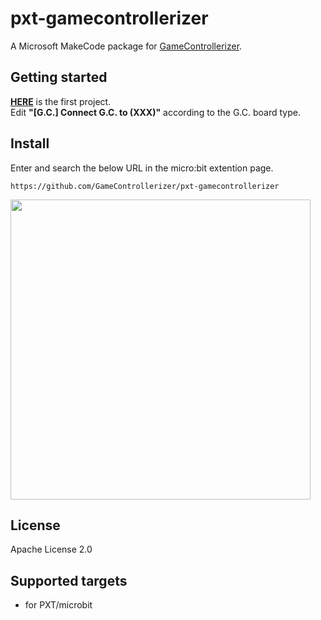 # pxt-gamecontrollerizer
A Microsoft MakeCode package for [GameControllerizer](https://github.com/GameControllerizer/GameControllerizer).

## Getting started
**[HERE](https://makecode.microbit.org/_67g9gReeuRoo)** is the first project.  
Edit **"[G.C.] Connect G.C. to (XXX)"** according to the G.C. board type.

## Install
Enter and search the below URL in the micro:bit extention page.
```
https://github.com/GameControllerizer/pxt-gamecontrollerizer
```
<img src="https://raw.githubusercontent.com/wiki/GameControllerizer/pxt-gamecontrollerizer/images/pxt_installation.png" width="480px">

## License
Apache License 2.0

## Supported targets
* for PXT/microbit
